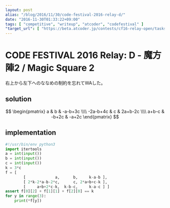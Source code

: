 ```yaml
---
layout: post
alias: "/blog/2016/11/30/code-festival-2016-relay-d/"
date: "2016-11-30T01:33:22+09:00"
tags: [ "competitive", "writeup", "atcoder", "codefestival" ]
"target_url": [ "https://beta.atcoder.jp/contests/cf16-relay-open/tasks/relay_d" ]
---
```


# CODE FESTIVAL 2016 Relay: D - 魔方陣2 / Magic Square 2

右上から左下へのななめの制約を忘れてWAした。

## solution

$$ \begin{pmatrix}
a & b & -a-b+3c \\\\
-2a-b+4c & c & 2a+b-2c \\\\
a+b-c & -b+2c & -a+2c
\end{pmatrix} $$

## implementation

``` python
#!/usr/bin/env python3
import itertools
a = int(input())
b = int(input())
c = int(input())
k = 3*c
f = [
        [             a,      b,     k-a-b ],
        [ 2*k-2*a-b-2*c,      c, 2*a+b+c-k ],
        [     a+b+2*c-k,  k-b-c,     k-a-c ] ]
assert f[0][2] + f[1][1] + f[2][0] == k
for y in range(3):
    print(*f[y])
```
